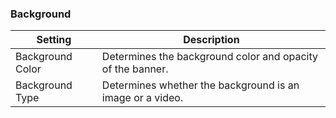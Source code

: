 ### Background

|Setting|Description|
|--- |--- |
|Background Color|Determines the background color and opacity of the banner.|
|Background Type|Determines whether the background is an image or a video.|
